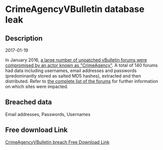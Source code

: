 # CrimeAgencyVBulletin database leak

## Description

2017-01-19

In January 2016, <a href="http://news.softpedia.com/news/vbulletin-hack-exposes-820-000-accounts-from-126-forums-513416.shtml" target="_blank" rel="noopener">a large number of unpatched vBulletin forums were compromised by an actor known as &quot;CrimeAgency&quot;</a>. A total of 140 forums had data including usernames, email addresses and passwords (predominantly stored as salted MD5 hashes), extracted and then distributed. Refer to <a href="https://troyhunt.com/i-just-added-another-140-data-breaches-to-have-i-been-pwned" target="_blank" rel="noopener">the complete list of the forums</a> for further information on which sites were impacted.

## Breached data

Email addresses, Passwords, Usernames

## Free download Link

[CrimeAgencyVBulletin breach Free Download Link](https://tinyurl.com/2b2k277t)